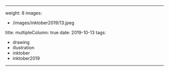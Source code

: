 
---
weight: 8
images:
- /images/inktober2019/13.jpeg

title:
multipleColumn: true
date: 2019-10-13
tags:
- drawing
- illustration
- inktober
- inktober2019
---


